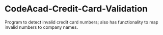 # CodeAcad-Credit-Card-Validation
Program to detect invalid credit card numbers; also has functionality to map invalid numbers to company names.
